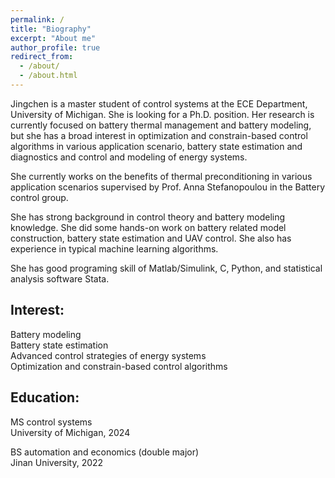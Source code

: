 ```yaml
---
permalink: /
title: "Biography"
excerpt: "About me"
author_profile: true
redirect_from: 
  - /about/
  - /about.html
---
```

Jingchen is a master student of control systems at the ECE Department, University of Michigan. She is looking for a Ph.D. position. Her research is currently focused on battery thermal management and battery modeling, but she has a broad interest in optimization and constrain-based control algorithms in various application scenario, battery state estimation and diagnostics and control and modeling of energy systems.

She currently works on the benefits of thermal preconditioning in various application scenarios supervised by Prof. Anna Stefanopoulou in the Battery control group.

She has strong background in control theory and battery modeling knowledge. She did some hands-on work on battery related model construction, battery state estimation and UAV control. She also has experience in typical machine learning algorithms.

She has good programing skill of Matlab/Simulink, C, Python, and statistical analysis software Stata.

Interest:                                                                            
------
Battery modeling                                                                                                                                                                                                                                                                                                                                                                                                                               
Battery state estimation                                                                        
Advanced control strategies of energy systems                                                   
Optimization and constrain-based control algorithms                                             

Education:
------
MS control systems                                                                                                          
University of Michigan, 2024

BS automation and economics (double major)                                                                                                                    
Jinan University, 2022
